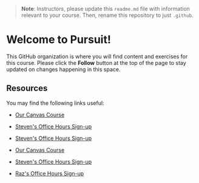 > **Note**: Instructors, please update this `readme.md` file with information relevant to your course. Then, rename this repository to just `.github`.

# Welcome to Pursuit!

This GitHub organization is where you will find content and exercises for this course. Please click the **Follow** button at the top of the page to stay updated on changes happening in this space.

## Resources

You may find the following links useful:
- <a href="https://canvas.instructure.com/courses/5753718" target="_blank">Our Canvas Course</a>
- <a href="https://calendar.google.com/calendar/u/0/appointments/schedules/AcZssZ0wC64MXNu6TEk3wqeKvp6iagOdrfThyQ40CIRifWqcqpSvGYtKbKRDS0cn0ivx9NH0ftbPa07Q" target="_blank">Steven's Office Hours Sign-up</a>
- <a href="https://calendar.google.com/calendar/u/0/appointments/schedules/AcZssZ2mziSjh6AaIsrvjVLZDCZl2_c87qlTYPrnW4YRukGZUkehEk7NfsjLwVlabAukxcWb5MWap3Tf" target="_blank">Steven's Office Hours Sign-up</a>

- [Our Canvas Course](https://canvas.instructure.com/courses/5753718)
- [Steven's Office Hours Sign-up](https://calendar.google.com/calendar/u/0/appointments/schedules/AcZssZ0wC64MXNu6TEk3wqeKvp6iagOdrfThyQ40CIRifWqcqpSvGYtKbKRDS0cn0ivx9NH0ftbPa07Q)
- [Raz's Office Hours Sign-up](https://calendar.google.com/calendar/u/0/appointments/schedules/AcZssZ2mziSjh6AaIsrvjVLZDCZl2_c87qlTYPrnW4YRukGZUkehEk7NfsjLwVlabAukxcWb5MWap3Tf)
